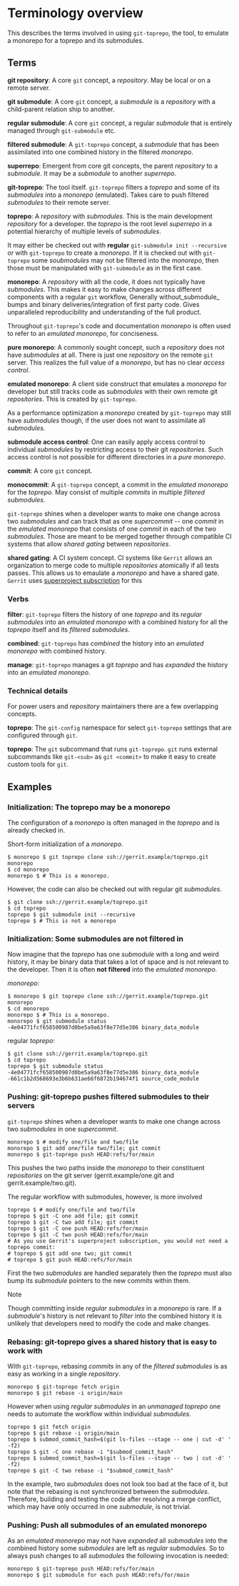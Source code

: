 # Terminology overview

This describes the terms involved in using `git-toprepo`, the tool,
to emulate a monorepo for a toprepo and its submodules.

## Terms

**git repository**: A core `git` concept,
a _repository_. May be local or on a remote server.

**git submodule**: A core `git` concept,
a _submodule_ is a _repository_ with a child-parent relation ship to another.

**regular submodule**: A core `git` concept,
a regular _submodule_ that is entirely managed through `git-submodule` etc.

**filtered submodule**: A `git-toprepo` concept,
a _submodule_ that has been assimilated into one combined history in the filtered _monorepo_.

**superrepo**: Emergent from core git concepts,
the parent _repository_ to a _submodule_.
It may be a _submodule_ to another _superrepo_.

**git-toprepo**: The tool itself.
`git-toprepo` filters a _toprepo_
and some of its _submodules_
into a _monorepo_ (emulated).
Takes care to push filtered _submodules_ to their remote server.

**toprepo**: A _repository_ with _submodules_.
This is the main development _repository_ for a developer.
the _toprepo_ is the root level _superrepo_
in a potential hierarchy of multiple levels of _submodules_.

It may either be checked out with **regular** `git-submodule init --recursive`
or with `git-toprepo` to create a _monorepo_.
If it is checked out with `git-toprepo`
some _soubmodules_ may not be filtered into the _monorepo_,
then those must be manipulated with `git-submodule` as in the first case.

**monorepo**: A _repository_ with all the code,
it does not typically have _submodules_.
This makes it easy to make changes across different components
with a regular `git` workflow,
Generally without_submodule_ bumps and binary deliveries/integration
of first party code.
Gives unparalleled reproducibility
and understanding of the full product.

Throughout `git-toprepo`'s code and documentation
_monorepo_ is often used to refer to an _emulated monorepo_, for conciseness.

**pure monorepo**: A commonly sought concept,
such a _repository_ does not have _submodules_ at all.
There is just one _repository_ on the remote `git` server.
This realizes the full value of a _monorepo_,
but has no clear _access control_.

**emulated monorepo**: A client side construct
that emulates a _monorepo_ for developer
but still tracks code as _submodules_ with their own remote git _repositories_.
This is created by `git-toprepo`.

As a performance optimization a  _monorepo_ created by `git-toprepo`
may still have _submodules_ though,
if the user does not want to assimilate all _submodules_.

**submodule access control**: One can easily apply
access control to individual _submodules_ by restricting access to their git _repositories_.
Such access control is not possible for different directories in a _pure monorepo_.

**commit**: A core `git` concept.

**monocommit**: A `git-toprepo` concept,
a commit in the _emulated monorepo_ for the _toprepo_.
May consist of multiple _commits_ in multiple _filtered submodules_.

`git-toprepo` shines when a developer wants to make one change across two _submodules_
and can track that as one _supercommit_
-- one _commit_ in the _emulated monorepo_ that consists of one _commit_ in each of the two _submodules_.
Those are meant to be merged together
through compatible CI systems that allow _shared gating_ between _repositories_.

**shared gating**: A CI system concept.
CI systems like `Gerrit` allows an organization to merge code to multiple _repositories_
atomically if all tests passes.
This allows us to emaulate a _monorepo_ and have a shared gate.
`Gerrit` uses [superproject subscription] for this

[superproject subscription]: https://gerrit-review.googlesource.com/Documentation/user-submodules.html

### Verbs

**filter**: `git-toprepo` filters the history of one _toprepo_ and its _regular submodules_
into an _emulated monorepo_ with a combined history for all the _toprepo_ itself and its _filtered submodules_.

**combined**: `git-toprepo` has _combined_ the history into an _emulated monorepo_ with combined history.

**manage**: `git-toprepo` manages a git _toprepo_ and has _expanded_ the history into an _emulated monorepo_.

### Technical details

For power users and _repository_ maintainers there are a few overlapping concepts.
<!-- TODO: link to our documentation of these. In the implementation documents or something. -->

**toprepo**: The `git-config` namespace for select `git-toprepo` settings that are configured through `git`.

**toprepo**: The `git` subcommand that runs `git-toprepo`.
`git` runs external subcommands like `git-<sub>` as `git <commit>`
to make it easy to create custom tools for `git`.

## Examples

### Initialization: The toprepo may be a monorepo

The configuration of a _monorepo_ is often managed in the _toprepo_ and is already checked in.

Short-form initialization of a _monorepo_.
```
$ monorepo $ git toprepo clone ssh://gerrit.example/toprepo.git monorepo
$ cd monorepo
monorepo $ # This is a monorepo.
```

<!-- Long-form initialization of a _monorepo_. -->
<!-- ``` -->
<!-- $ mkdir monorepo -->
<!-- $ cd monorepo -->
<!-- monorepo $ git toprepo init ssh://gerrit.example/toprepo -->
<!-- monorepo $ git toprepo fetch -->
<!-- monorepo $ # This is a monorepo -->
<!-- ``` -->

However, the code can also be checked out with regular git _submodules_.
```
$ git clone ssh://gerrit.example/toprepo.git
$ cd toprepo
toprepo $ git submodule init --recursive
toprepo $ # This is not a monorepo
```

### Initialization: Some submodules are not filtered in

Now imagine that the _toprepo_ has one _submodule_ with a long and weird history,
it may be binary data that takes a lot of space and is not relevant to the developer.
Then it is often **not filtered** into the _emulated monorepo_.

_monorepo_:
```
$ monorepo $ git toprepo clone ssh://gerrit.example/toprepo.git monorepo
$ cd monorepo
monorepo $ # This is a monorepo.
monorepo $ git submodule status
-4e04771fcf658500987d0be5a9a63f8e77d5e386 binary_data_module
```

regular _toprepo_:
```
$ git clone ssh://gerrit.example/toprepo.git
$ cd toprepo
toprepo $ git submodule status
-4e04771fcf658500987d0be5a9a63f8e77d5e386 binary_data_module
-661c1b2d568693e3b6b631ae66f6872b194674f1 source_code_module
```

### Pushing: git-toprepo pushes filtered submodules to their servers

`git-toprepo` shines when a developer wants to make one change across two _submodules_
in one _supercommit_.

```
monorepo $ # modify one/file and two/file
monorepo $ git add one/file two/file; git commit
monorepo $ git-toprepo push HEAD:refs/for/main
```

This pushes the two paths inside the _monorepo_ to their constituent
_repositories_ on the git server (gerrit.example/one.git and gerrit.example/two.git).

The regular workflow with submodules, however, is more involved

```
toprepo $ # modify one/file and two/file
toprepo $ git -C one add file; git commit
toprepo $ git -C two add file; git commit
toprepo $ git -C one push HEAD:refs/for/main
toprepo $ git -C two push HEAD:refs/for/main
# As you use Gerrit's superproject subscription, you would not need a toprepo commit:
# toprepo $ git add one two; git commit
# toprepo $ git push HEAD:refs/for/main
```

First the two _submodules_ are handled separately
then the _toprepo_ must also bump its _submodule_ pointers to the new commits within them.

> [!NOTE]
> Though committing inside _regular submodules_ in a _monorepo_ is rare.
> If a _submodule_'s history is not relevant to _filter_ into the combined history
> it is unlikely that developers need to modify the code and make changes.

### Rebasing: git-toprepo gives a shared history that is easy to work with

With `git-toprepo`, rebasing _commits_ in any of the _filtered submodules_
is as easy as working in a single _repository_.

```
monorepo $ git-toprepo fetch origin
monorepo $ git rebase -i origin/main
```

However when using _regular submodules_ in an _unmanaged_ _toprepo_
one needs to automate the workflow within individual _submodules_.

```
toprepo $ git fetch origin
toprepo $ git rebase -i origin/main
toprepo $ submod_commit_hash=$(git ls-files --stage -- one | cut -d' ' -f2)
toprepo $ git -C one rebase -i "$submod_commit_hash"
toprepo $ submod_commit_hash=$(git ls-files --stage -- two | cut -d' ' -f2)
toprepo $ git -C two rebase -i "$submod_commit_hash"
```

In the example, two _submodules_ does not look too bad at the face of it,
but note that the rebasing is not synchronized between the _submodules_.
Therefore, building and testing the code after resolving a merge conflict,
which may have only occurred in one _submodule_, is not trivial.

### Pushing: Push all submodules of an emulated monorepo

As an _emulated monorepo_ may not have _expanded_ all _submodules_ into the combined history
some _submodules_ are left as _regular submodules_.
So to always push changes to all _submodules_ the following invocation is needed:

```
monorepo $ git-toprepo push HEAD:refs/for/main
monorepo $ git submodule for each push HEAD:refs/for/main
```
